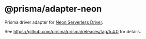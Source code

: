 # @prisma/adapter-neon

Prisma driver adapter for [Neon Serverless Driver](https://github.com/neondatabase/serverless).

See https://github.com/prisma/prisma/releases/tag/5.4.0 for details.
